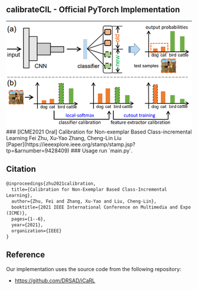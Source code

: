 ## calibrateCIL - Official PyTorch Implementation
<img src="./motivation.png" width="650">
### [ICME2021 Oral] Calibration for Non-exemplar Based Class-incremental Learning
Fei Zhu, Xu-Yao Zhang, Cheng-Lin Liu<br>
[Paper](https://ieeexplore.ieee.org/stamp/stamp.jsp?tp=&arnumber=9428409)
### Usage 
run `main.py`.

## Citation 
```
@inproceedings{zhu2021calibration,
  title={Calibration for Non-Exemplar Based Class-Incremental Learning},
  author={Zhu, Fei and Zhang, Xu-Yao and Liu, Cheng-Lin},
  booktitle={2021 IEEE International Conference on Multimedia and Expo (ICME)},
  pages={1--6},
  year={2021},
  organization={IEEE}
}
```

## Reference
Our implementation uses the source code from the following repository:
* <https://github.com/DRSAD/iCaRL>
